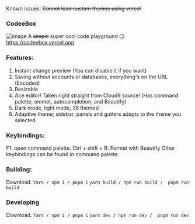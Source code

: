 Known issues:
~~Cannot load custom themes using vercel~~

### CodeeBox
![image](https://user-images.githubusercontent.com/82386159/149339356-f871ad1b-8d80-460e-b68f-e390bf8d382d.png)
A ~~simple~~ super cool code playground 😏
https://codeebox.vercel.app

### Features:
1. Instant change preview (You can disable it if you want)
2. Saving without accounts or databases, everything's on the URL (Encoded)
3. Resizable
4. Ace editor! Taken right straight from Cloud9 source! (Has command palette, emmet, autocompletion, and Beautify)
5. Dark mode, light mode, 38 themes!
6. Adaptive theme; sidebar, panels and gutters adapts to the theme you selected.

### Keybindings:
F1: open command palette.
Ctrl + shift + B: Format with Beautify
Other keybindings can be found in command palette.

### Building:
Download.
`Yarn / npm i / pnpm i`
`yarn build / npm run build /  pnpm run build`

### Developing
Download.
`Yarn / npm i / pnpm i`
`yarn dev / npm run dev /  pnpm run dev`
